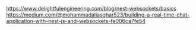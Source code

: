 https://www.delightfulengineering.com/blog/nest-websockets/basics
https://medium.com/@mohammadaliasghar523/building-a-real-time-chat-application-with-nest-js-and-websockets-fe006ca7fe54
